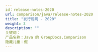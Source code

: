 ```yaml
---
id：release-notes-2020
url: comparison/java/release-notes-2020
title: "发行说明 - 2020"
weight: 3
description: ""
关键词：
产品名称：Java 的 GroupDocs.Comparison
隐藏儿童：假
---
```


